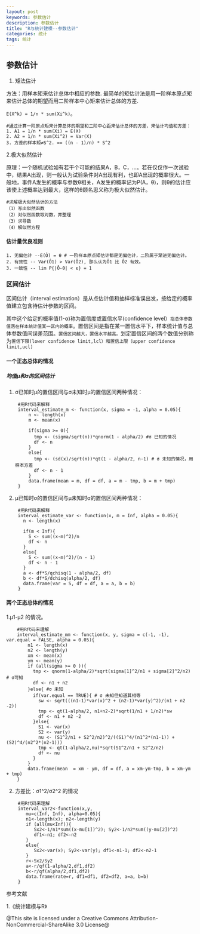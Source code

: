 ```yaml
---
layout: post
keywords: 参数估计
description: 参数估计
title: "R与统计建模--参数估计"
categories: 统计
tags: 统计
---
```

## 参数估计

1. 矩法估计

方法：用样本矩来估计总体中相应的参数. 最简单的矩估计法是用一阶样本原点矩来估计总体的期望而用二阶样本中心矩来估计总体的方差.

`E(X^k) = 1/n * sum(Xi^k)`。

	#通过计算一阶原点矩来计算总体的期望和二阶中心距来估计总体的方差，来估计均值和方差：
	1. A1 = 1/n * sum(Xi) = E(X)
	2. A2 = 1/n * sum(Xi^2) = Var(X)
	3. 方差的样本矩≠S^2. == ((n - 1)/n) * S^2


2.极大似然估计

原理：一个随机试验如有若干个可能的结果A，B，C，…。若在仅仅作一次试验中，结果A出现，则一般认为试验条件对A出现有利，也即A出现的概率很大。一般地，事件A发生的概率与参数θ相关，A发生的概率记为P(A，θ)，则θ的估计应该使上述概率达到最大，这样的θ顾名思义称为极大似然估计。

	#求解极大似然估计的方法
	（1）写出似然函数
	（2）对似然函数取对数，并整理
	（3）求导数
	（4）解似然方程

#### 估计量优良准则
	1. 无偏估计 --E(Ô) = θ # 一阶样本原点矩估计都是无偏估计，二阶属于渐进无偏估计。
	2. 有效性 -- Var(Ô1) > Var(Ô2), 那么认为Ô1 比 Ô2 有效。
	3. 一致性 -- lim P{|Ô-θ| < ε} = 1


### 区间估计
区间估计（interval estimation）是从点估计值和抽样标准误出发，按给定的概率值建立包含待估计参数的区间。

其中这个给定的概率值(1-α)称为置信度或置信水平(confidence level）`指总体参数值落在样本统计值某一区内的概率`。置信区间是指在某一置信水平下，样本统计值与总体参数值间误差范围。`置信区间越大，置信水平越高。`划定置信区间的两个数值分别称为`置信下限(lower confidence limit,lcl）和置信上限（upper confidence limit,ucl)`

#### 一个正态总体的情况
##### 均值μ和σ的区间估计
1. σ已知时μ的置信区间与σ未知时μ的置信区间两种情况：

		#用R代码来解释
		interval_estimate_m <- function(x, sigma = -1, alpha = 0.05){
		    n <- length(x)
		    m <- mean(x)
		    
		    if(sigma >= 0){
		      tmp <- (sigma/sqrt(n))*qnorm(1 - alpha/2) #σ 已知的情况
		      df <- n
		    }
		    else{
		      tmp <- (sd(x)/sqrt(n))*qt(1 - alpha/2, n-1) # σ 未知的情况，用样本方差
		      df <- n - 1
		    }
		    data.frame(mean = m, df = df, a = m - tmp, b = m + tmp)
		}

2. μ已知时σ的置信区间与μ未知时σ的置信区间两种情况：

		#用R代码来解释
		interval_estimate_var <- function(x, m = Inf, alpha = 0.05){
		  n <- length(x)
		  
		  if(m < Inf){
		    S <- sum((x-m)^2)/n
		    df <- n
		  }
		  else{
		    S <- sum((x-m)^2)/(n - 1)
		    df <- n - 1
		  }
		  a <- df*S/qchisq(1 - alpha/2, df)
		  b <- df*S/dchisq(alpha/2, df)
		  data.frame(var = S, df = df, a = a, b = b)
		}

#### 两个正态总体的情况
1.μ1-μ2 的情况。
	
		#用R代码来理解
		interval_estimate_mm <- function(x, y, sigma = c(-1, -1), var.equal = FALSE, alpha = 0.05){
			n1 <- length(x)
			n2 <- length(y)
			xm <- mean(x)
			ym <- mean(y)
			if (all(sigma >= 0 )){
			  tmp <- qnorm(1-alpha/2)*sqrt(sigma[1]^2/n1 + sigma[2]^2/n2) # σ可知
			  df <- n1 + n2
			}else{ #σ 未知
			  if(var.equal == TRUE){ # σ 未知但知道其相等
			    sw <- sqrt(((n1-1)*var(x)^2 + (n2-1)*var(y)^2)/(n1 + n2 -2))
			    tmp <- qt(1-alpha/2, n1+n2-2)*sqrt(1/n1 + 1/n2)*sw
			    df <- n1 + n2 -2
			  }else{
			    S1 <- var(x)
			    S2 <- var(y)
			    nu <- (S1^2/n1 + S2^2/n2)^2/((S1)^4/(n1^2*(n1-1)) + (S2)^4/(n2^2*(n2-1)))
			    tmp <- qt(1-alpha/2,nu)*sqrt(S1^2/n1 + S2^2/n2)
			    df <- nu
			  }
			}
			data.frame(mean  = xm - ym, df = df, a = xm-ym-tmp, b = xm-ym + tmp)
		}


2. 方差比：σ1^2/σ2^2 的情况
	
		#用R代码来理解
		interval_var2<-function(x,y, 
		   mu=c(Inf, Inf), alpha=0.05){ 
		   n1<-length(x); n2<-length(y) 
		   if (all(mu<Inf)){
		      Sx2<-1/n1*sum((x-mu[1])^2); Sy2<-1/n2*sum((y-mu[2])^2)
		      df1<-n1; df2<-n2
		   }
		   else{
		      Sx2<-var(x); Sy2<-var(y); df1<-n1-1; df2<-n2-1
		   }
		   r<-Sx2/Sy2
		   a<-r/qf(1-alpha/2,df1,df2)
		   b<-r/qf(alpha/2,df1,df2)
		   data.frame(rate=r, df1=df1, df2=df2, a=a, b=b)
		}

参考文献

1.《统计建模与R》

@This site is licensed under a Creative Commons Attribution-NonCommercial-ShareAlike 3.0 License@